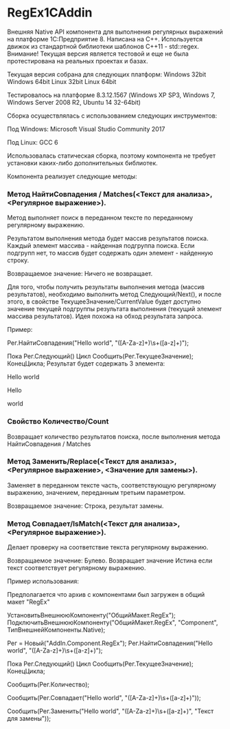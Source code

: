 # RegEx1CAddin

Внешняя Native API компонента для выполнения регулярных выражений на платформе 1С:Предприятие 8. Написана на C++. Используется движок из стандартной библиотеки шаблонов C++11 - std::regex.
Внимание! Текущая версия является тестовой и еще не была протестирована на реальных проектах и базах. 

Текущая версия собрана для следующих платформ:
Windows 32bit 
Windows 64bit 
Linux 32bit 
Linux 64bit 

Тестировалось на платформе 8.3.12.1567 (Windows XP SP3, Windows 7, Windows Server 2008 R2, Ubuntu 14 32-64bit)

Сборка осуществлялась с использованием следующих инструментов:

Под Windows: Microsoft Visual Studio Community 2017

Под Linux: GCC 6

Использовалась статическая сборка, поэтому компонента не требует установки каких-либо дополнительных библиотек.

Компонента реализует следующие методы:

### Метод НайтиСовпадения / Matches(<Текст для анализа>, <Регулярное выражение>).

Метод выполняет поиск в переданном тексте по переданному регулярному выражению.

Результатом выполнения метода будет массив результатов поиска. Каждый элемент массива - найденная подгруппа поиска. Если подгрупп нет, то массив будет содержать один элемент - найденную строку.

Возвращаемое значение: Ничего не возвращает.

Для того, чтобы получить результаты выполнения метода (массив результатов), необходимо выполнить метод Следующий/Next(), и после этого, в свойстве ТекущееЗначение/CurrentValue будет доступно значение текущей подгруппы результата выполнения (текущий элемент массива результатов). Идея  похожа на обход результата запроса.

Пример:

Рег.НайтиСовпадения("Hello world", "([A-Za-z]+)\s+([a-z]+)");

Пока Рег.Следующий() Цикл
    Сообщить(Рег.ТекущееЗначение);    
КонецЦикла; 
Результат будет содержать 3 элемента:

Hello world

Hello

world


### Свойство Количество/Count

Возвращает количество результатов поиска, после выполнения метода НайтиСовпадения / Matches

### Метод Заменить/Replace(<Текст для анализа>, <Регулярное выражение>, <Значение для замены>).

Заменяет в переданном тексте часть, соответствующую регулярному выражению, значением, переданным третьим параметром.

Возвращаемое значение: Строка, результат замены.

### Метод Совпадает/IsMatch(<Текст для анализа>, <Регулярное выражение>).

Делает проверку на соответствие текста регулярному выражению.

Возвращаемое значение: Булево. Возвращает значение Истина если текст соответствует регулярному выражению.

Пример использования:

Предполагается что архив с компонентами был загружен в общий макет "RegEx"

УстановитьВнешнююКомпоненту("ОбщийМакет.RegEx");
ПодключитьВнешнююКомпоненту("ОбщийМакет.RegEx", "Component", ТипВнешнейКомпоненты.Native);
            
Рег = Новый("AddIn.Component.RegEx");
Рег.НайтиСовпадения("Hello world", "([A-Za-z]+)\s+([a-z]+)");

Пока Рег.Следующий() Цикл
    Сообщить(Рег.ТекущееЗначение);    
КонецЦикла; 

Сообщить(Рег.Количество);

Сообщить(Рег.Совпадает("Hello world", "([A-Za-z]+)\s+([a-z]+)"));

Сообщить(Рег.Заменить("Hello world", "([A-Za-z]+)\s+([a-z]+)", "Текст для замены"));

